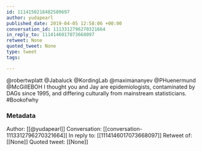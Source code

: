 ```yaml
---
id: 1114150218482589697
author: yudapearl
published_date: 2019-04-05 12:58:06 +00:00
conversation_id: 1113312796270321664
in_reply_to: 1114146017073668097
retweet: None
quoted_tweet: None
type: tweet
tags:

---
```


@robertwplatt @Jabaluck @KordingLab @maximananyev @PHuenermund @McGillEBOH I thought you and Jay are epidemiologists, contaminated by DAGs since 1995, and differing culturally from mainstream statisticians. #Bookofwhy

### Metadata

Author: [[@yudapearl]]
Conversation: [[conversation-1113312796270321664]]
In reply to: [[1114146017073668097]]
Retweet of: [[None]]
Quoted tweet: [[None]]
